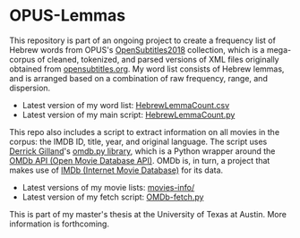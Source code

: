 # OPUS-Lemmas

This repository is part of an ongoing project to create a frequency list of Hebrew words from OPUS's [OpenSubtitles2018] collection, which is a mega-corpus of cleaned, tokenized, and parsed versions of XML files originally obtained from [opensubtitles.org]. My word list consists of Hebrew lemmas, and is arranged based on a combination of raw frequency, range, and dispersion.

- Latest version of my word list: [HebrewLemmaCount.csv](HebrewLemmaCount.csv)
- Latest version of my main script: [HebrewLemmaCount.py](HebrewLemmaCount.py)


This repo also includes a script to extract information on all movies in the corpus: the IMDB ID, title, year, and original language. The script uses [Derrick Gilland]'s [omdb.py library], which is a Python wrapper around the [OMDb API (Open Movie Database API)]. OMDb is, in turn, a project that makes use of [IMDb (Internet Movie Database)] for its data.

- Latest versions of my movie lists: [movies-info/](movies-info/)
- Latest version of my fetch script: [OMDb-fetch.py](OMDb-fetch.py)


[OpenSubtitles2018]: http://opus.nlpl.eu/OpenSubtitles2018.php
[opensubtitles.org]: http://opensubtitles.org
[Derrick Gilland]: https://github.com/dgilland
[omdb.py library]: https://github.com/dgilland/omdb.py
[OMDb API (Open Movie Database API)]: http://omdbapi.com
[IMDb (Internet Movie Database)]: http://www.imdb.com


This is part of my master's thesis at the University of Texas at Austin. More information is forthcoming.

